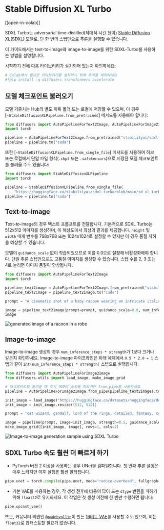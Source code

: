 <!--Copyright 2023 The HuggingFace Team. All rights reserved.

Licensed under the Apache License, Version 2.0 (the "License"); you may not use this file except in compliance with
the License. You may obtain a copy of the License at

http://www.apache.org/licenses/LICENSE-2.0

Unless required by applicable law or agreed to in writing, software distributed under the License is distributed on
an "AS IS" BASIS, WITHOUT WARRANTIES OR CONDITIONS OF ANY KIND, either express or implied. See the License for the
specific language governing permissions and limitations under the License.
-->

# Stable Diffusion XL Turbo

[[open-in-colab]]

SDXL Turbo는 adversarial time-distilled(적대적 시간 전이) [Stable Diffusion XL](https://huggingface.co/papers/2307.01952)(SDXL) 모델로, 단 한 번의 스텝만으로 추론을 실행할 수 있습니다.

이 가이드에서는 text-to-image와 image-to-image를 위한 SDXL-Turbo를 사용하는 방법을 설명합니다.

시작하기 전에 다음 라이브러리가 설치되어 있는지 확인하세요:

```py
# Colab에서 필요한 라이브러리를 설치하기 위해 주석을 제외하세요
#!pip install -q diffusers transformers accelerate
```

## 모델 체크포인트 불러오기

모델 가중치는 Hub의 별도 하위 폴더 또는 로컬에 저장할 수 있으며, 이 경우 [`~StableDiffusionXLPipeline.from_pretrained`] 메서드를 사용해야 합니다:

```py
from diffusers import AutoPipelineForText2Image, AutoPipelineForImage2Image
import torch

pipeline = AutoPipelineForText2Image.from_pretrained("stabilityai/sdxl-turbo", torch_dtype=torch.float16, variant="fp16")
pipeline = pipeline.to("cuda")
```

또한 [`~StableDiffusionXLPipeline.from_single_file`] 메서드를 사용하여 허브 또는 로컬에서 단일 파일 형식(`.ckpt` 또는 `.safetensors`)으로 저장된 모델 체크포인트를 불러올 수도 있습니다:

```py
from diffusers import StableDiffusionXLPipeline
import torch

pipeline = StableDiffusionXLPipeline.from_single_file(
    "https://huggingface.co/stabilityai/sdxl-turbo/blob/main/sd_xl_turbo_1.0_fp16.safetensors", torch_dtype=torch.float16)
pipeline = pipeline.to("cuda")
```

## Text-to-image

Text-to-image의 경우 텍스트 프롬프트를 전달합니다. 기본적으로 SDXL Turbo는 512x512 이미지를 생성하며, 이 해상도에서 최상의 결과를 제공합니다. `height` 및 `width` 매개 변수를 768x768 또는 1024x1024로 설정할 수 있지만 이 경우 품질 저하를 예상할 수 있습니다.

모델이 `guidance_scale` 없이 학습되었으므로 이를 0.0으로 설정해 비활성화해야 합니다. 단일 추론 스텝만으로도 고품질 이미지를 생성할 수 있습니다.
스텝 수를 2, 3 또는 4로 늘리면 이미지 품질이 향상됩니다.

```py
from diffusers import AutoPipelineForText2Image
import torch

pipeline_text2image = AutoPipelineForText2Image.from_pretrained("stabilityai/sdxl-turbo", torch_dtype=torch.float16, variant="fp16")
pipeline_text2image = pipeline_text2image.to("cuda")

prompt = "A cinematic shot of a baby racoon wearing an intricate italian priest robe."

image = pipeline_text2image(prompt=prompt, guidance_scale=0.0, num_inference_steps=1).images[0]
image
```

<div class="flex justify-center">
    <img src="https://huggingface.co/datasets/huggingface/documentation-images/resolve/main/sdxl-turbo-text2img.png" alt="generated image of a racoon in a robe"/>
</div>

## Image-to-image

Image-to-image 생성의 경우 `num_inference_steps * strength`가 1보다 크거나 같은지 확인하세요.
Image-to-image 파이프라인은 아래 예제에서 `0.5 * 2.0 = 1` 스텝과 같이 `int(num_inference_steps * strength)` 스텝으로 실행됩니다.

```py
from diffusers import AutoPipelineForImage2Image
from diffusers.utils import load_image, make_image_grid

# 체크포인트를 불러올 때 추가 메모리 소모를 피하려면 from_pipe를 사용하세요.
pipeline = AutoPipelineForImage2Image.from_pipe(pipeline_text2image).to("cuda")

init_image = load_image("https://huggingface.co/datasets/huggingface/documentation-images/resolve/main/diffusers/cat.png")
init_image = init_image.resize((512, 512))

prompt = "cat wizard, gandalf, lord of the rings, detailed, fantasy, cute, adorable, Pixar, Disney, 8k"

image = pipeline(prompt, image=init_image, strength=0.5, guidance_scale=0.0, num_inference_steps=2).images[0]
make_image_grid([init_image, image], rows=1, cols=2)
```

<div class="flex justify-center">
    <img src="https://huggingface.co/datasets/huggingface/documentation-images/resolve/main/sdxl-turbo-img2img.png" alt="Image-to-image generation sample using SDXL Turbo"/>
</div>

## SDXL Turbo 속도 훨씬 더 빠르게 하기

- PyTorch 버전 2 이상을 사용하는 경우 UNet을 컴파일합니다. 첫 번째 추론 실행은 매우 느리지만 이후 실행은 훨씬 빨라집니다.

```py
pipe.unet = torch.compile(pipe.unet, mode="reduce-overhead", fullgraph=True)
```

- 기본 VAE를 사용하는 경우, 각 생성 전후에 비용이 많이 드는 `dtype` 변환을 피하기 위해 `float32`로 유지하세요. 이 작업은 첫 생성 이전에 한 번만 수행하면 됩니다:

```py
pipe.upcast_vae()
```

또는, 커뮤니티 회원인 [`@madebyollin`](https://huggingface.co/madebyollin)이 만든 [16비트 VAE](https://huggingface.co/madebyollin/sdxl-vae-fp16-fix)를 사용할 수도 있으며, 이는 `float32`로 업캐스트할 필요가 없습니다.